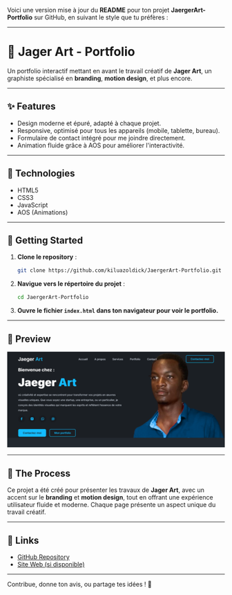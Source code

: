 Voici une version mise à jour du **README** pour ton projet **JaergerArt-Portfolio** sur GitHub, en suivant le style que tu préfères :

---

# 🎨 Jager Art - Portfolio

Un portfolio interactif mettant en avant le travail créatif de **Jager Art**, un graphiste spécialisé en **branding**, **motion design**, et plus encore.

---

## ✨ Features
- Design moderne et épuré, adapté à chaque projet.
- Responsive, optimisé pour tous les appareils (mobile, tablette, bureau).
- Formulaire de contact intégré pour me joindre directement.
- Animation fluide grâce à AOS pour améliorer l'interactivité.

---

## 🔧 Technologies
- HTML5  
- CSS3  
- JavaScript  
- AOS (Animations)

---

## 🚀 Getting Started

1. **Clone le repository** :  
   ```bash  
   git clone https://github.com/kiluazoldick/JaergerArt-Portfolio.git  
   ```

2. **Navigue vers le répertoire du projet** :  
   ```bash  
   cd JaergerArt-Portfolio  
   ```

3. **Ouvre le fichier `index.html` dans ton navigateur pour voir le portfolio.**

---

## 🎨 Preview  
![Jager Art Portfolio Preview](https://github.com/kiluazoldick/JaergerArt-Portfolio/blob/master/preview.png)

---

## 📝 The Process  
Ce projet a été créé pour présenter les travaux de **Jager Art**, avec un accent sur le **branding** et **motion design**, tout en offrant une expérience utilisateur fluide et moderne. Chaque page présente un aspect unique du travail créatif.

---

## 📌 Links  
- [GitHub Repository](https://github.com/kiluazoldick/JaergerArt-Portfolio)  
- [Site Web (si disponible)](https://ton-site.com)  

---

Contribue, donne ton avis, ou partage tes idées ! 🚀

